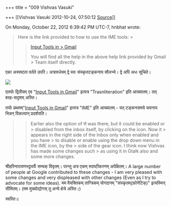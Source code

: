 +++
title = "009 Vishvas Vasuki"

+++
[[Vishvas Vasuki	2012-10-24, 07:50:12 [Source](https://groups.google.com/g/samskrita/c/-52wxxyCDmw)]]



  
  
On Monday, October 22, 2012 6:39:42 PM UTC-7, hnbhat wrote:

> Here is the link provided to how to use the IME tools: >
> 
> >   
> > 
> > 
> > [Input Tools in > Gmail](http://support.google.com/mail/bin/answer.py?hl=en&answer=139576&topic=1669035&ctx=topic)  
> > 
> > 
> >   
> > 
> > 
> > You will find all the help in the above help link provided by Gmail > Team itself directly.
> > 

एका अस्पष्टता वर्तते उपरि। अत्रावधेयम् द्वे स्तः संस्कृतटङ्कनाय सौलभ्ये। द्वे अपि अधः सूचिते।

  

[![](https://lh3.googleusercontent.com/-yNl4mPij2uM/UIdPuTSu0MI/AAAAAAAACtw/WXaDfGnOT50/s1600/Screenshot+from+2012-10-23+19%3A16%3A52.png)](https://lh3.googleusercontent.com/-yNl4mPij2uM/UIdPuTSu0MI/AAAAAAAACtw/WXaDfGnOT50/s1600/Screenshot+from+2012-10-23+19%3A16%3A52.png)

एतयोः द्वितीयम् एव "[Input Tools in Gmail](http://support.google.com/mail/bin/answer.py?hl=en&answer=139576&topic=1669035&ctx=topic)" इत्यत्र "Trasnliteration" इति आख्यातम्। तत् बरह-सदृशम् अस्ति।

  

तयोः प्रथमम्"[Input Tools in Gmail](http://support.google.com/mail/bin/answer.py?hl=en&answer=139576&topic=1669035&ctx=topic)" इत्यत्र "IME" इति आख्यातम् - यत् टङ्कनसमये चयनाय भिन्नन् विकल्पान् प्रदर्शयति।

  

> 
> > 
> > 
> > Earlier also the option of सं was there, but it could be enabled or > disabled from the inbox itself, by clicking on the icon. Now it > appears in the right side of the Inbox only when enabled and you have > to disable or enable using the drop down menu in the IME icon, by the > side of the gear icon. I think now Vishvas has made some changes such > as using it in Gtalk also and some more changes.
> > 

  
श्रीहरिनारायणभट्टवर्यैः सम्यक् विवृतम्। परन्तु अत्र एकम् स्पाष्टीकरणम् अपेक्षितम्। A large number of people at Google contributed to these changes - I am very pleased with some changes and very displeased with other changes (Even as I try to advocate for some ideas). मम वैयक्तिकम् तान्त्रिकम् योगदानम् "संस्कृतम्(फ़ोनेटिक्)" इत्यस्मिन् सीमितम्। (मम मुख्योद्योगस् तु अन्ये क्षेत्रे अस्ति।)

  
स्वस्ति॥

